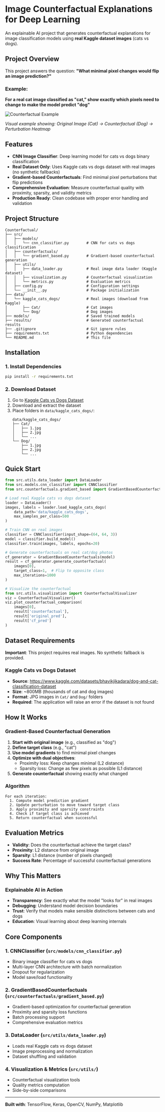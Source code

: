 # Image Counterfactual Explanations for Deep Learning

An explainable AI project that generates counterfactual explanations for image classification models using **real Kaggle dataset images** (cats vs dogs).

## Project Overview

This project answers the question: **"What minimal pixel changes would flip an image prediction?"**

### Example:
**For a real cat image classified as "cat," show exactly which pixels need to change to make the model predict "dog"**

![Counterfactual Example](assets/counterfactual_example.png)

*Visual example showing: Original Image (Cat) → Counterfactual (Dog) → Perturbation Heatmap*

## Features

- **CNN Image Classifier**: Deep learning model for cats vs dogs binary classification
- **Real Dataset Only**: Uses Kaggle cats vs dogs dataset with real images (no synthetic fallbacks)
- **Gradient-based Counterfactuals**: Find minimal pixel perturbations that flip predictions
- **Comprehensive Evaluation**: Measure counterfactual quality with proximity, sparsity, and validity metrics
- **Production Ready**: Clean codebase with proper error handling and validation

## Project Structure

```
Counterfactual/
├── src/
│   ├── models/
│   │   └── cnn_classifier.py        # CNN for cats vs dogs classification
│   ├── counterfactuals/
│   │   └── gradient_based.py        # Gradient-based counterfactual generation
│   ├── utils/
│   │   ├── data_loader.py           # Real image data loader (Kaggle dataset)
│   │   ├── visualization.py         # Counterfactual visualization
│   │   └── metrics.py               # Evaluation metrics
│   ├── config.py                    # Configuration settings
│   └── __init__.py                  # Package initialization
├── data/
│   └── kaggle_cats_dogs/            # Real images (download from Kaggle)
│       ├── Cat/                     # Cat images
│       └── Dog/                     # Dog images
├── models/                          # Saved trained models
├── results/                         # Generated counterfactual results
├── .gitignore                       # Git ignore rules
├── requirements.txt                 # Python dependencies
└── README.md                        # This file
```

## Installation

### 1. Install Dependencies
```bash
pip install -r requirements.txt
```

### 2. Download Dataset
1. Go to [Kaggle Cats vs Dogs Dataset](https://www.kaggle.com/datasets/bhavikjikadara/dog-and-cat-classification-dataset)
2. Download and extract the dataset
3. Place folders in `data/kaggle_cats_dogs/`:
   ```
   data/kaggle_cats_dogs/
   ├── Cat/
   │   ├── 1.jpg
   │   ├── 2.jpg
   │   └── ...
   └── Dog/
       ├── 1.jpg
       ├── 2.jpg
       └── ...
   ```

## Quick Start

```python
from src.utils.data_loader import DataLoader
from src.models.cnn_classifier import CNNClassifier
from src.counterfactuals.gradient_based import GradientBasedCounterfactuals

# Load real Kaggle cats vs dogs dataset
loader = DataLoader()
images, labels = loader.load_kaggle_cats_dogs(
    data_path='data/kaggle_cats_dogs',
    max_samples_per_class=500
)

# Train CNN on real images
classifier = CNNClassifier(input_shape=(64, 64, 3))
model = classifier.build_model()
classifier.train(images, labels, epochs=20)

# Generate counterfactuals on real cat/dog photos
cf_generator = GradientBasedCounterfactuals(model)
result = cf_generator.generate_counterfactual(
    images[0],
    target_class=1,  # Flip to opposite class
    max_iterations=1000
)

# Visualize the counterfactual
from src.utils.visualization import CounterfactualVisualizer
viz = CounterfactualVisualizer()
viz.plot_counterfactual_comparison(
    images[0], 
    result['counterfactual'],
    result['original_pred'],
    result['cf_pred']
)
```

## Dataset Requirements

**Important**: This project requires real images. No synthetic fallback is provided.

### Kaggle Cats vs Dogs Dataset
- **Source**: https://www.kaggle.com/datasets/bhavikjikadara/dog-and-cat-classification-dataset
- **Size**: ~800MB (thousands of cat and dog images)
- **Format**: JPG images in `Cat/` and `Dog/` folders
- **Required**: The application will raise an error if the dataset is not found

## How It Works

### Gradient-Based Counterfactual Generation
1. **Start with original image** (e.g., classified as "dog")
2. **Define target class** (e.g., "cat")
3. **Use model gradients** to find minimal pixel changes
4. **Optimize with dual objectives**:
   - Proximity loss: Keep changes minimal (L2 distance)
   - Sparsity loss: Change as few pixels as possible (L1 distance)
5. **Generate counterfactual** showing exactly what changed

### Algorithm
```
For each iteration:
  1. Compute model prediction gradient
  2. Update perturbation to move toward target class
  3. Apply proximity and sparsity constraints
  4. Check if target class is achieved
  5. Return counterfactual when successful
```

## Evaluation Metrics

- **Validity**: Does the counterfactual achieve the target class?
- **Proximity**: L2 distance from original image
- **Sparsity**: L1 distance (number of pixels changed)
- **Success Rate**: Percentage of successful counterfactual generations

## Why This Matters

### Explainable AI in Action
- **Transparency**: See exactly what the model "looks for" in real images
- **Debugging**: Understand model decision boundaries
- **Trust**: Verify that models make sensible distinctions between cats and dogs
- **Education**: Visual learning about deep learning internals

## Core Components

### 1. CNNClassifier (`src/models/cnn_classifier.py`)
- Binary image classifier for cats vs dogs
- Multi-layer CNN architecture with batch normalization
- Dropout for regularization
- Model save/load functionality

### 2. GradientBasedCounterfactuals (`src/counterfactuals/gradient_based.py`)
- Gradient-based optimization for counterfactual generation
- Proximity and sparsity loss functions
- Batch processing support
- Comprehensive evaluation metrics

### 3. DataLoader (`src/utils/data_loader.py`)
- Loads real Kaggle cats vs dogs dataset
- Image preprocessing and normalization
- Dataset shuffling and validation

### 4. Visualization & Metrics (`src/utils/`)
- Counterfactual visualization tools
- Quality metrics computation
- Side-by-side comparisons

---

**Built with**: TensorFlow, Keras, OpenCV, NumPy, Matplotlib